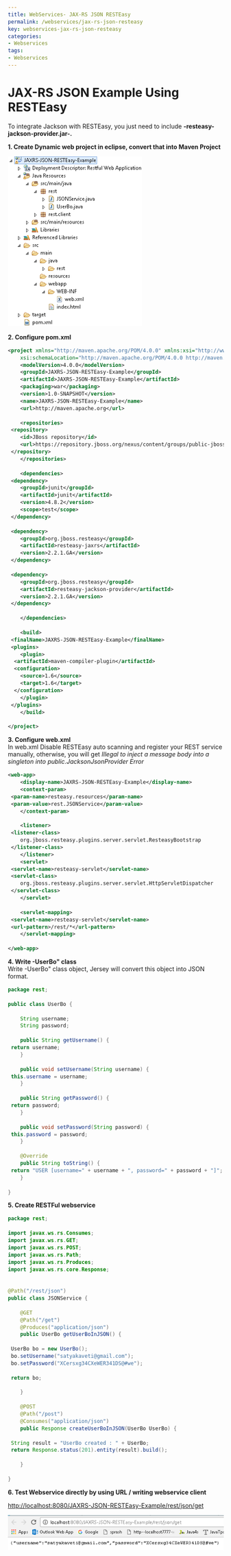```yaml
---
title: WebServices- JAX-RS JSON RESTEasy
permalink: /webservices/jax-rs-json-resteasy
key: webservices-jax-rs-json-resteasy
categories:
- Webservices
tags:
- Webservices
---
```



JAX-RS JSON Example Using RESTEasy
=====================================

To integrate Jackson with RESTEasy, you just need to include
**-resteasy-jackson-provider.jar-.**

**1. Create Dynamic web project in eclipse, convert that into Maven Project**

![](media/393d9dc1c1cfebf485cd88eb06dc9bd9.png)

**2. Configure pom.xml**
```xml
<project xmlns="http://maven.apache.org/POM/4.0.0" xmlns:xsi="http://www.w3.org/2001/XMLSchema-instance"
	xsi:schemaLocation="http://maven.apache.org/POM/4.0.0 http://maven.apache.org/maven-v4_0_0.xsd">
	<modelVersion>4.0.0</modelVersion>
	<groupId>JAXRS-JSON-RESTEasy-Example</groupId>
	<artifactId>JAXRS-JSON-RESTEasy-Example</artifactId>
	<packaging>war</packaging>
	<version>1.0-SNAPSHOT</version>
	<name>JAXRS-JSON-RESTEasy-Example</name>
	<url>http://maven.apache.org</url>

	<repositories>
 <repository>
 	<id>JBoss repository</id>
 	<url>https://repository.jboss.org/nexus/content/groups/public-jboss/</url>
 </repository>
	</repositories>

	<dependencies>
 <dependency>
 	<groupId>junit</groupId>
 	<artifactId>junit</artifactId>
 	<version>4.8.2</version>
 	<scope>test</scope>
 </dependency>

 <dependency>
 	<groupId>org.jboss.resteasy</groupId>
 	<artifactId>resteasy-jaxrs</artifactId>
 	<version>2.2.1.GA</version>
 </dependency> 

 <dependency>
 	<groupId>org.jboss.resteasy</groupId>
 	<artifactId>resteasy-jackson-provider</artifactId>
 	<version>2.2.1.GA</version>
 </dependency>

	</dependencies>

	<build>
 <finalName>JAXRS-JSON-RESTEasy-Example</finalName>
 <plugins>
 	<plugin>
  <artifactId>maven-compiler-plugin</artifactId>
  <configuration>
  	<source>1.6</source>
  	<target>1.6</target>
  </configuration>
 	</plugin>
 </plugins>
	</build>

</project>
```



**3. Configure web.xml**  
In web.xml Disable RESTEasy auto scanning and register your REST service
manually, otherwise, you will get *Illegal to inject a message body into a
singleton into public.JacksonJsonProvider Error*
```xml
<web-app>
	<display-name>JAXRS-JSON-RESTEasy-Example</display-name>
	<context-param>
 <param-name>resteasy.resources</param-name>
 <param-value>rest.JSONService</param-value>
	</context-param>

	<listener>
 <listener-class>
 	org.jboss.resteasy.plugins.server.servlet.ResteasyBootstrap
 </listener-class>
	</listener>
	<servlet>
 <servlet-name>resteasy-servlet</servlet-name>
 <servlet-class>
 	org.jboss.resteasy.plugins.server.servlet.HttpServletDispatcher
 </servlet-class>
	</servlet>

	<servlet-mapping>
 <servlet-name>resteasy-servlet</servlet-name>
 <url-pattern>/rest/*</url-pattern>
	</servlet-mapping>

</web-app>
```




**4. Write -UserBo" class**  
Write -UserBo" class object, Jersey will convert this object into JSON format.
```java
package rest;

public class UserBo {

	String username;
	String password;

	public String getUsername() {
 return username;
	}

	public void setUsername(String username) {
 this.username = username;
	}

	public String getPassword() {
 return password;
	}

	public void setPassword(String password) {
 this.password = password;
	}

	@Override
	public String toString() {
 return "USER [username=" + username + ", password=" + password + "]";
	}

}
```



**5. Create RESTFul webservice**
```java
package rest;

import javax.ws.rs.Consumes;
import javax.ws.rs.GET;
import javax.ws.rs.POST;
import javax.ws.rs.Path;
import javax.ws.rs.Produces;
import javax.ws.rs.core.Response;


@Path("/rest/json")
public class JSONService {

	@GET
	@Path("/get")
	@Produces("application/json")
	public UserBo getUserBoInJSON() {

 UserBo bo = new UserBo();
 bo.setUsername("satyakaveti@gmail.com");
 bo.setPassword("XCersxg34CXeWER341DS@#we");
 
 return bo; 

	}

	@POST
	@Path("/post")
	@Consumes("application/json")
	public Response createUserBoInJSON(UserBo UserBo) {

 String result = "UserBo created : " + UserBo;
 return Response.status(201).entity(result).build();
 
	}
	
}
```




**6. Test Webservice directly by using URL / writing webservice client**

<http://localhost:8080/JAXRS-JSON-RESTEasy-Example/rest/json/get>

![](media/a5452c8ab7f1b643d40d2423a03fe14d.png)
